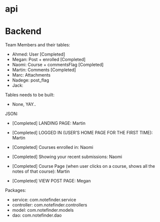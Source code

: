 # api
Backend
=======
Team Members and their tables:
- Ahmed: User [Completed]
- Megan: Post + enrolled [Completed]
- Naomi: Course + commentsFlag [Completed]
- Martin: Comments [Completed]
- Marc: Attachments
- Nadege: post_flag
- Jack:

Tables needs to be built:
- None, YAY..                      


JSON:
- [Completed] LANDING PAGE:
Martin

- [Completed] LOGGED IN (USER’S HOME PAGE FOR THE FIRST TIME):
Martin

- [Completed] Courses enrolled in:
Naomi

- [Completed] Showing your recent submissions:
Naomi

- [Completed] Course Page (when user clicks on a course, shows all the notes of that course):
Martin

- [Completed] VIEW POST PAGE:
Megan



Packages:
- service: com.notefinder.service
- controller: com.notefinder.controllers
- model: com.notefinder.models
- dao: com.notefinder.dao